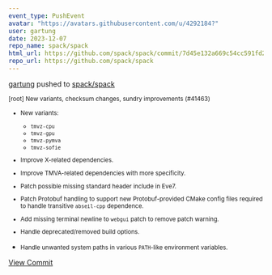 ```yaml
---
event_type: PushEvent
avatar: "https://avatars.githubusercontent.com/u/4292184?"
user: gartung
date: 2023-12-07
repo_name: spack/spack
html_url: https://github.com/spack/spack/commit/7d45e132a669c54cc591fd2c019936c65868358d
repo_url: https://github.com/spack/spack
---
```


<a href='https://github.com/gartung' target='_blank'>gartung</a> pushed to <a href='https://github.com/spack/spack' target='_blank'>spack/spack</a>

<small>[root] New variants, checksum changes, sundry improvements (#41463)

* New variants:
  - `tmvz-cpu`
  - `tmvz-gpu`
  - `tmvz-pymva`
  - `tmvz-sofie`

* Improve X-related dependencies.

* Improve TMVA-related dependencies with more specificity.

* Patch possible missing standard header include in Eve7.

* Patch Protobuf handling to support new Protobuf-provided CMake config
  files required to handle transitive `abseil-cpp` dependence.

* Add missing terminal newline to `webgui` patch to remove patch
  warning.

* Handle deprecated/removed build options.

* Handle unwanted system paths in various `PATH`-like environment
  variables.</small>

<a href='https://github.com/spack/spack/commit/7d45e132a669c54cc591fd2c019936c65868358d' target='_blank'>View Commit</a>